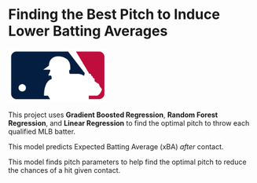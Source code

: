 # Finding the Best Pitch to Induce Lower Batting Averages

<style>
      img {
        width: 40%;
        height: auto;
      }
</style>

<img title="a title" alt="Alt text" src="/images/MLB.png">

This project uses **Gradient Boosted Regression**, **Random Forest Regression**, and **Linear Regression** to find the optimal pitch to throw each qualified MLB batter.

This model predicts Expected Batting Average (xBA) _after_ contact.

This model finds pitch parameters to help find the optimal pitch to reduce the chances of a hit given contact.
